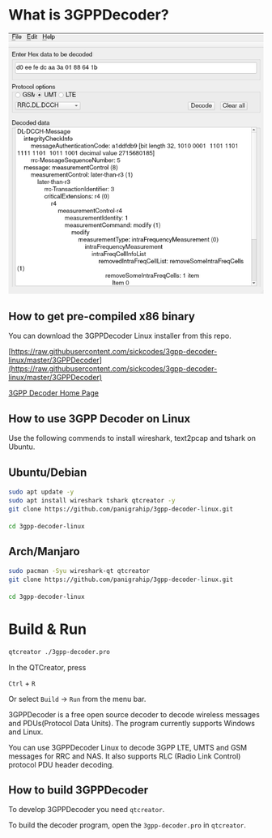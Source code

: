 What is 3GPPDecoder?
=====================

![3GPPDecoder Linux Build](/3gpp-decoder-linux.png?raw=true "3GPPDecoder Linux Build")


## How to get pre-compiled x86 binary

You can download the 3GPPDecoder Linux installer from this repo.

[https://raw.githubusercontent.com/sickcodes/3gpp-decoder-linux/master/3GPPDecoder](https://raw.githubusercontent.com/sickcodes/3gpp-decoder-linux/master/3GPPDecoder)

[3GPP Decoder Home Page](http://www.3glteinfo.com/3gpp-decoder/)

## How to use 3GPP Decoder on Linux

Use the following commends to install wireshark, text2pcap and tshark on Ubuntu.

## Ubuntu/Debian
```bash
sudo apt update -y
sudo apt install wireshark tshark qtcreator -y
git clone https://github.com/panigrahip/3gpp-decoder-linux.git

cd 3gpp-decoder-linux
```
## Arch/Manjaro
```bash
sudo pacman -Syu wireshark-qt qtcreator
git clone https://github.com/panigrahip/3gpp-decoder-linux.git

cd 3gpp-decoder-linux
```

# Build & Run

```bash
qtcreator ./3gpp-decoder.pro
```
In the QTCreator, press

`Ctrl` + `R`

Or select `Build` -> `Run` from the menu bar.

3GPPDecoder is a free open source decoder to decode wireless messages and PDUs(Protocol Data Units). The program currently supports Windows and Linux.

You can use 3GPPDecoder Linux to decode 3GPP LTE, UMTS and GSM messages for RRC and NAS. It also supports RLC (Radio Link Control) protocol PDU header decoding.

## How to build 3GPPDecoder

To develop 3GPPDecoder you need `qtcreator`.

To build the decoder program, open the `3gpp-decoder.pro` in `qtcreator`.



